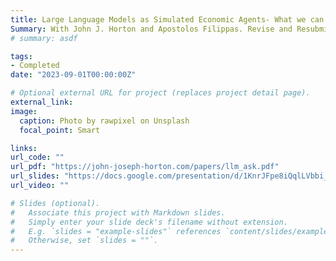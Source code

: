 ```yaml
---
title: Large Language Models as Simulated Economic Agents- What we can learn from Homo Silicus
Summary: With John J. Horton and Apostolos Filippas. Revise and Resubmit at The Review of Economics and Statistics.
# summary: asdf

tags:
- Completed
date: "2023-09-01T00:00:00Z"

# Optional external URL for project (replaces project detail page).
external_link: 
image:
  caption: Photo by rawpixel on Unsplash
  focal_point: Smart

links:
url_code: ""
url_pdf: "https://john-joseph-horton.com/papers/llm_ask.pdf"
url_slides: "https://docs.google.com/presentation/d/1KnrJFpe8iQqlLVbbi_l1IIwnvgD6E-eHDj5C_ZJBJzc/edit#slide=id.p"
url_video: ""

# Slides (optional).
#   Associate this project with Markdown slides.
#   Simply enter your slide deck's filename without extension.
#   E.g. `slides = "example-slides"` references `content/slides/example-slides.md`.
#   Otherwise, set `slides = ""`.
---
```

